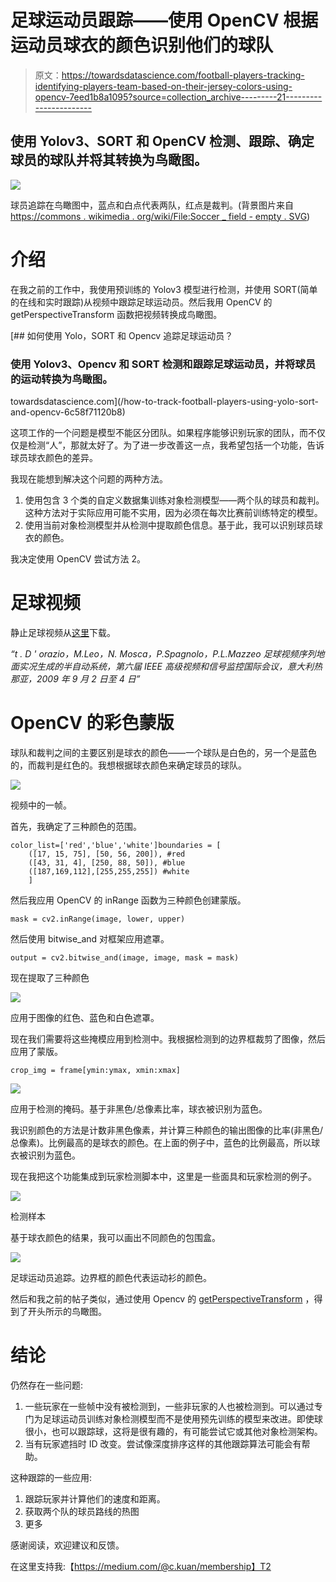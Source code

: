 # 足球运动员跟踪——使用 OpenCV 根据运动员球衣的颜色识别他们的球队

> 原文：<https://towardsdatascience.com/football-players-tracking-identifying-players-team-based-on-their-jersey-colors-using-opencv-7eed1b8a1095?source=collection_archive---------21----------------------->

## 使用 Yolov3、SORT 和 OpenCV 检测、跟踪、确定球员的球队并将其转换为鸟瞰图。

![](img/e99729bf62e29209bc5765569546e3ea.png)

球员追踪在鸟瞰图中，蓝点和白点代表两队，红点是裁判。(背景图片来自[https://commons . wikimedia . org/wiki/File:Soccer _ field _-_ empty . SVG](https://commons.wikimedia.org/wiki/File:Soccer_field_-_empty.svg))

# 介绍

在我之前的工作中，我使用预训练的 Yolov3 模型进行检测，并使用 SORT(简单的在线和实时跟踪)从视频中跟踪足球运动员。然后我用 OpenCV 的 getPerspectiveTransform 函数把视频转换成鸟瞰图。

[](/how-to-track-football-players-using-yolo-sort-and-opencv-6c58f71120b8) [## 如何使用 Yolo，SORT 和 Opencv 追踪足球运动员？

### 使用 Yolov3、Opencv 和 SORT 检测和跟踪足球运动员，并将球员的运动转换为鸟瞰图。

towardsdatascience.com](/how-to-track-football-players-using-yolo-sort-and-opencv-6c58f71120b8) 

这项工作的一个问题是模型不能区分团队。如果程序能够识别玩家的团队，而不仅仅是检测“人”，那就太好了。为了进一步改善这一点，我希望包括一个功能，告诉球员球衣颜色的差异。

我现在能想到解决这个问题的两种方法。

1.  使用包含 3 个类的自定义数据集训练对象检测模型——两个队的球员和裁判。这种方法对于实际应用可能不实用，因为必须在每次比赛前训练特定的模型。
2.  使用当前对象检测模型并从检测中提取颜色信息。基于此，我可以识别球员球衣的颜色。

我决定使用 OpenCV 尝试方法 2。

# **足球视频**

静止足球视频从[这里](https://pspagnolo.jimdofree.com/download/)下载。

*“t . D ' orazio，M.Leo，N. Mosca，P.Spagnolo，P.L.Mazzeo 足球视频序列地面实况生成的半自动系统，第六届 IEEE 高级视频和信号监控国际会议，意大利热那亚，2009 年 9 月 2 日至 4 日”*

# OpenCV 的彩色蒙版

球队和裁判之间的主要区别是球衣的颜色——一个球队是白色的，另一个是蓝色的，而裁判是红色的。我想根据球衣颜色来确定球员的球队。

![](img/fb9e32c68e180f61696401b55c1a67ba.png)

视频中的一帧。

首先，我确定了三种颜色的范围。

```
color_list=['red','blue','white']boundaries = [
    ([17, 15, 75], [50, 56, 200]), #red
    ([43, 31, 4], [250, 88, 50]), #blue
    ([187,169,112],[255,255,255]) #white
    ]
```

然后我应用 OpenCV 的 inRange 函数为三种颜色创建蒙版。

```
mask = cv2.inRange(image, lower, upper)
```

然后使用 bitwise_and 对框架应用遮罩。

```
output = cv2.bitwise_and(image, image, mask = mask)
```

现在提取了三种颜色

![](img/9b3063939c78e2f8a6f68e0c0ca769f2.png)

应用于图像的红色、蓝色和白色遮罩。

现在我们需要将这些掩模应用到检测中。我根据检测到的边界框裁剪了图像，然后应用了蒙版。

```
crop_img = frame[ymin:ymax, xmin:xmax]
```

![](img/cbad415e76695adc18eff9c52ba9d096.png)

应用于检测的掩码。基于非黑色/总像素比率，球衣被识别为蓝色。

我识别颜色的方法是计数非黑色像素，并计算三种颜色的输出图像的比率(非黑色/总像素)。比例最高的是球衣的颜色。在上面的例子中，蓝色的比例最高，所以球衣被识别为蓝色。

现在我把这个功能集成到玩家检测脚本中，这里是一些面具和玩家检测的例子。

![](img/7e9afa4d3078807b66b636c262b4e269.png)

检测样本

基于球衣颜色的结果，我可以画出不同颜色的包围盒。

![](img/ecca1315edee30271c984570835f2907.png)

足球运动员追踪。边界框的颜色代表运动衫的颜色。

然后和我之前的帖子类似，通过使用 Opencv 的 [getPerspectiveTransform](https://docs.opencv.org/2.4/modules/imgproc/doc/geometric_transformations.html#getperspectivetransform) ，得到了开头所示的鸟瞰图。

# 结论

仍然存在一些问题:

1.  一些玩家在一些帧中没有被检测到，一些非玩家的人也被检测到。可以通过专门为足球运动员训练对象检测模型而不是使用预先训练的模型来改进。即使球很小，也可以跟踪球，这将是很有趣的，有可能尝试它或其他对象检测架构。
2.  当有玩家遮挡时 ID 改变。尝试像深度排序这样的其他跟踪算法可能会有帮助。

这种跟踪的一些应用:

1.  跟踪玩家并计算他们的速度和距离。
2.  获取两个队的球员路线的热图
3.  更多

感谢阅读，欢迎建议和反馈。

在这里支持我:【https://medium.com/@c.kuan/membership】T2